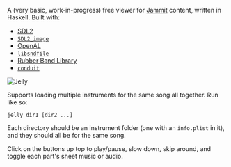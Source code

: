 A (very basic, work-in-progress) free viewer
for [Jammit](http://www.jammit.com/) content, written in Haskell. Built with:

  * [SDL2](https://www.libsdl.org/)
  * [`SDL2_image`](https://www.libsdl.org/projects/SDL_image/)
  * [OpenAL](http://en.wikipedia.org/wiki/OpenAL)
  * [`libsndfile`](http://www.mega-nerd.com/libsndfile/)
  * [Rubber Band Library](http://breakfastquay.com/rubberband/)
  * [`conduit`](https://hackage.haskell.org/package/conduit)

![Jelly](https://raw.github.com/mtolly/jelly/master/screenshot.png)

Supports loading multiple instruments for the same song all together.
Run like so:

    jelly dir1 [dir2 ...]

Each directory should be an instrument folder (one with an `info.plist` in it),
and they should all be for the same song.

Click on the buttons up top to play/pause, slow down, skip around,
and toggle each part's sheet music or audio.
